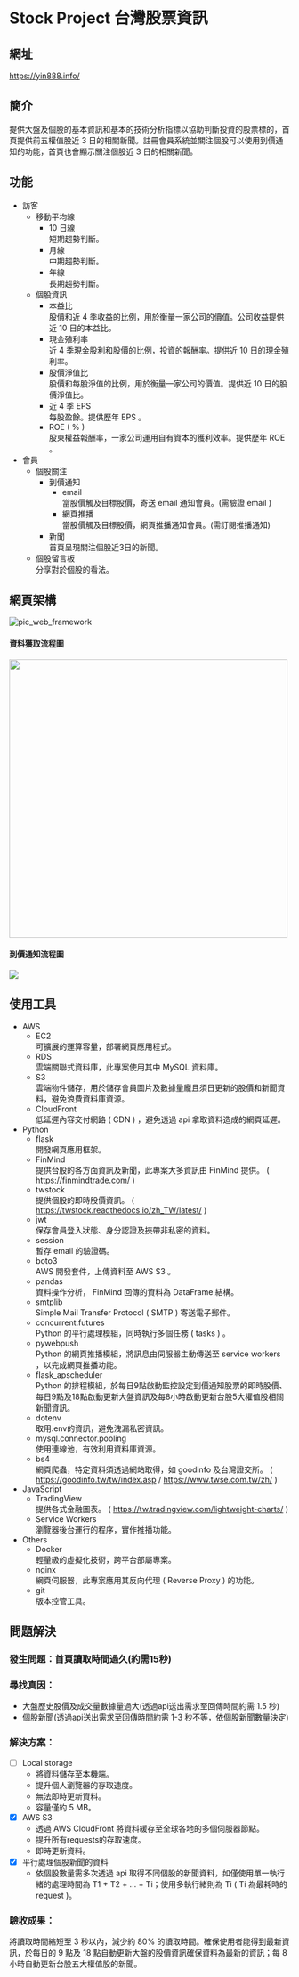 # Stock Project 台灣股票資訊

## 網址
https://yin888.info/

## 簡介
提供大盤及個股的基本資訊和基本的技術分析指標以協助判斷投資的股票標的，首頁提供前五權值股近 3 日的相關新聞。註冊會員系統並關注個股可以使用到價通知的功能，首頁也會顯示關注個股近 3 日的相關新聞。

## 功能
*  訪客
    *   移動平均線
        *   10 日線
            <br/>短期趨勢判斷。
        *   月線
            <br/>中期趨勢判斷。
        *   年線
            <br/>長期趨勢判斷。
    *   個股資訊
        *   本益比
            <br/>股價和近 4 季收益的比例，用於衡量一家公司的價值。公司收益提供近 10 日的本益比。
        *   現金殖利率
            <br/>近 4 季現金股利和股價的比例，投資的報酬率。提供近 10 日的現金殖利率。
        *   股價淨值比
            <br/>股價和每股淨值的比例，用於衡量一家公司的價值。提供近 10 日的股價淨值比。
        *   近 4 季 EPS
            <br/>每股盈餘。提供歷年 EPS 。
        *   ROE ( % )
            <br/>股東權益報酬率，一家公司運用自有資本的獲利效率。提供歷年 ROE 。
*  會員
    *   個股關注
        *   到價通知
            *   email
                <br/>當股價觸及目標股價，寄送 email 通知會員。(需驗證 email )
            *   網頁推播
                <br/>當股價觸及目標股價，網頁推播通知會員。(需訂閱推播通知)
        *   新聞
            <br/>首頁呈現關注個股近3日的新聞。
    *   個股留言板
        <br/>分享對於個股的看法。

## 網頁架構
![pic_web_framework](readme_pictures/web_framework.png)

#### 資料獲取流程圖
<img src="readme_pictures/process_chart.png" width="500px">

#### 到價通知流程圖
<img src="readme_pictures/process_chart_2.png">

## 使用工具
*   AWS
    *   EC2
    <br/>可擴展的運算容量，部署網頁應用程式。
    *   RDS
    <br/>雲端關聯式資料庫，此專案使用其中 MySQL 資料庫。
    *   S3
    <br/>雲端物件儲存，用於儲存會員圖片及數據量龐且須日更新的股價和新聞資料，避免浪費資料庫資源。
    *   CloudFront
    <br/>低延遲內容交付網路 ( CDN ) ，避免透過 api 拿取資料造成的網頁延遲。
*   Python
    *   flask
    <br/>開發網頁應用框架。
    *   FinMind
    <br/>提供台股的各方面資訊及新聞，此專案大多資訊由 FinMind 提供。 ( https://finmindtrade.com/ )
    *   twstock
    <br/>提供個股的即時股價資訊。 ( https://twstock.readthedocs.io/zh_TW/latest/ )
    *   jwt
    <br/>保存會員登入狀態、身分認證及挾帶非私密的資料。
    *   session
    <br/>暫存 email 的驗證碼。
    *   boto3
    <br/>AWS 開發套件，上傳資料至 AWS S3 。
    *   pandas
    <br/>資料操作分析， FinMind 回傳的資料為 DataFrame 結構。
    *   smtplib
    <br/>Simple Mail Transfer Protocol ( SMTP ) 寄送電子郵件。
    *   concurrent.futures
    <br/>Python 的平行處理模組，同時執行多個任務 ( tasks ) 。
    *   pywebpush
    <br/>Python 的網頁推播模組，將訊息由伺服器主動傳送至 service workers ，以完成網頁推播功能。
    *   flask_apscheduler
    <br/>Python 的排程模組，於每日9點啟動監控設定到價通知股票的即時股價、每日9點及18點啟動更新大盤資訊及每8小時啟動更新台股5大權值股相關新聞資訊。
    *   dotenv
    <br/>取用.env的資訊，避免洩漏私密資訊。
    *   mysql.connector.pooling
    <br/>使用連線池，有效利用資料庫資源。
    *   bs4
    <br/>網頁爬蟲，特定資料須透過網站取得，如 goodinfo 及台灣證交所。 ( https://goodinfo.tw/tw/index.asp / https://www.twse.com.tw/zh/ )
*   JavaScript
    *   TradingView
    <br/>提供各式金融圖表。 ( https://tw.tradingview.com/lightweight-charts/ )
    *   Service Workers
    <br/>瀏覽器後台運行的程序，實作推播功能。
*   Others
    *   Docker
    <br/>輕量級的虛擬化技術，跨平台部屬專案。
    *   nginx
    <br/>網頁伺服器，此專案應用其反向代理 ( Reverse Proxy ) 的功能。
    *   git
    <br/>版本控管工具。

## 問題解決
### 發生問題：首頁讀取時間過久(約需15秒)
### 尋找真因：
*   大盤歷史股價及成交量數據量過大(透過api送出需求至回傳時間約需 1.5 秒)
*   個股新聞(透過api送出需求至回傳時間約需 1-3 秒不等，依個股新聞數量決定)
### 解決方案：
- [ ] Local storage
    * 將資料儲存至本機端。
    * 提升個人瀏覽器的存取速度。
    * 無法即時更新資料。
    * 容量僅約 5 MB。
- [X] AWS S3
    * 透過 AWS CloudFront 將資料緩存至全球各地的多個伺服器節點。
    * 提升所有requests的存取速度。
    * 即時更新資料。
- [x] 平行處理個股新聞的資料
    * 依個股數量需多次透過 api 取得不同個股的新聞資料，如僅使用單一執行緒的處理時間為 T1 + T2 + ... + Ti；使用多執行緒則為 Ti ( Ti 為最耗時的 request )。
### 驗收成果：
將讀取時間縮短至 3 秒以內，減少約 80% 的讀取時間。確保使用者能得到最新資訊，於每日的 9 點及 18 點自動更新大盤的股價資訊確保資料為最新的資訊；每 8 小時自動更新台股五大權值股的新聞。